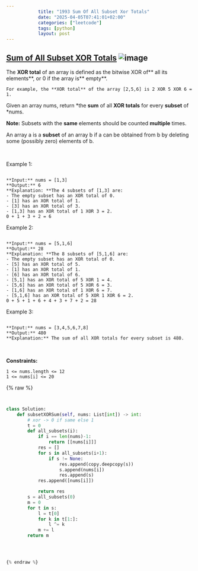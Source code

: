 ```yaml
---
            title: "1993 Sum Of All Subset Xor Totals"
            date: "2025-04-05T07:41:01+02:00"
            categories: ["leetcode"]
            tags: [python]
            layout: post
---
```

            
## [Sum of All Subset XOR Totals](https://leetcode.com/problems/sum-of-all-subset-xor-totals) ![image](https://img.shields.io/badge/Difficulty-Easy-brightgreen)

The **XOR total** of an array is defined as the bitwise XOR of** all its elements**, or 0 if the array is** empty**.

	For example, the **XOR total** of the array [2,5,6] is 2 XOR 5 XOR 6 = 1.

Given an array nums, return *the **sum** of all **XOR totals** for every **subset** of *nums. 

**Note:** Subsets with the **same** elements should be counted **multiple** times.

An array a is a **subset** of an array b if a can be obtained from b by deleting some (possibly zero) elements of b.

 

Example 1:

```

**Input:** nums = [1,3]
**Output:** 6
**Explanation: **The 4 subsets of [1,3] are:
- The empty subset has an XOR total of 0.
- [1] has an XOR total of 1.
- [3] has an XOR total of 3.
- [1,3] has an XOR total of 1 XOR 3 = 2.
0 + 1 + 3 + 2 = 6

```

Example 2:

```

**Input:** nums = [5,1,6]
**Output:** 28
**Explanation: **The 8 subsets of [5,1,6] are:
- The empty subset has an XOR total of 0.
- [5] has an XOR total of 5.
- [1] has an XOR total of 1.
- [6] has an XOR total of 6.
- [5,1] has an XOR total of 5 XOR 1 = 4.
- [5,6] has an XOR total of 5 XOR 6 = 3.
- [1,6] has an XOR total of 1 XOR 6 = 7.
- [5,1,6] has an XOR total of 5 XOR 1 XOR 6 = 2.
0 + 5 + 1 + 6 + 4 + 3 + 7 + 2 = 28

```

Example 3:

```

**Input:** nums = [3,4,5,6,7,8]
**Output:** 480
**Explanation:** The sum of all XOR totals for every subset is 480.

```

 

**Constraints:**

	1 <= nums.length <= 12
	1 <= nums[i] <= 20

{% raw %}


````python


class Solution:
    def subsetXORSum(self, nums: List[int]) -> int:
        # xor -> 0 if same else 1
        t = 0
        def all_subsets(i):
            if i == len(nums)-1:
                return [[nums[i]]]
            res = []
            for s in all_subsets(i+1):
                if s != None:
                    res.append(copy.deepcopy(s))
                    s.append(nums[i])
                    res.append(s)
            res.append([nums[i]])

            return res
        s = all_subsets(0)
        m = 0
        for t in s:
            l = t[0]
            for k in t[1:]:
                l ^= k
            m += l
        return m

        


{% endraw %}
